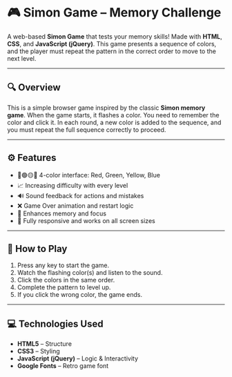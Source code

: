 # 🎮 Simon Game – Memory Challenge

A web-based **Simon Game** that tests your memory skills! Made with **HTML**, **CSS**, and **JavaScript (jQuery)**. This game presents a sequence of colors, and the player must repeat the pattern in the correct order to move to the next level.

---

## 🔍 Overview

This is a simple browser game inspired by the classic **Simon memory game**. When the game starts, it flashes a color. You need to remember the color and click it. In each round, a new color is added to the sequence, and you must repeat the full sequence correctly to proceed.

---

## ⚙️ Features

- 🔴🟢🟡🔵 4-color interface: Red, Green, Yellow, Blue  
- 📈 Increasing difficulty with every level  
- 🔊 Sound feedback for actions and mistakes  
- ❌ Game Over animation and restart logic  
- 🧠 Enhances memory and focus  
- 💯 Fully responsive and works on all screen sizes

---

## 🧠 How to Play

1. Press any key to start the game.
2. Watch the flashing color(s) and listen to the sound.
3. Click the colors in the same order.
4. Complete the pattern to level up.
5. If you click the wrong color, the game ends.

---

## 💻 Technologies Used

- **HTML5** – Structure  
- **CSS3** – Styling  
- **JavaScript (jQuery)** – Logic & Interactivity  
- **Google Fonts** – Retro game font
